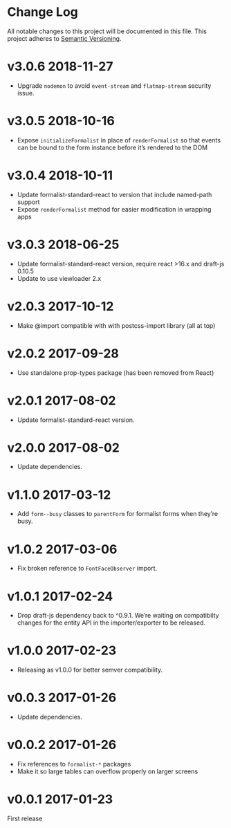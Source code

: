 # Change Log

All notable changes to this project will be documented in this file.
This project adheres to [Semantic Versioning](http://semver.org/).

# v3.0.6 2018-11-27

* Upgrade `nodemon` to avoid `event-stream` and `flatmap-stream` security issue.

# v3.0.5 2018-10-16

* Expose `initializeFormalist` in place of `renderFormalist` so that events can
  be bound to the form instance before it’s rendered to the DOM

# v3.0.4 2018-10-11

* Update formalist-standard-react to version that include named-path support
* Expose `renderFormalist` method for easier modification in wrapping apps

# v3.0.3 2018-06-25

* Update formalist-standard-react version, require react >16.x and draft-js 0.10.5
* Update to use viewloader 2.x

# v2.0.3 2017-10-12

* Make @import compatible with with postcss-import library (all at top)

# v2.0.2 2017-09-28

* Use standalone prop-types package (has been removed from React)

# v2.0.1 2017-08-02

* Update formalist-standard-react version.

# v2.0.0 2017-08-02

* Update dependencies.

# v1.1.0 2017-03-12

* Add `form--busy` classes to `parentForm` for formalist forms when they’re busy.

# v1.0.2 2017-03-06

* Fix broken reference to `FontFaceObserver` import.

# v1.0.1 2017-02-24

* Drop draft-js dependency back to ^0.9.1. We’re waiting on compatibilty changes
  for the entity API in the importer/exporter to be released.

# v1.0.0 2017-02-23

* Releasing as v1.0.0 for better semver compatibility.

# v0.0.3 2017-01-26

* Update dependencies.

# v0.0.2 2017-01-26

* Fix references to `formalist-*` packages
* Make it so large tables can overflow properly on larger screens

# v0.0.1 2017-01-23

First release
